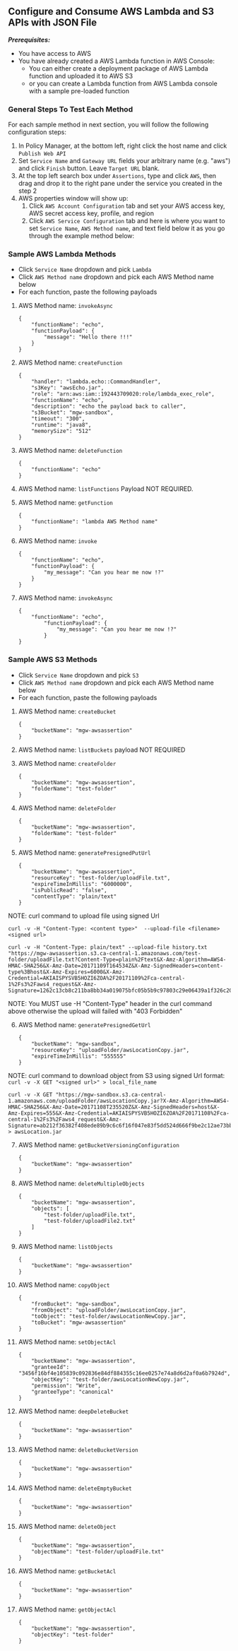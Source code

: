 ## Configure and Consume AWS Lambda and S3 APIs with JSON File

**_Prerequisites:_**
- You have access to AWS
- You have already created a AWS Lambda function in AWS Console:
    - You can either create a deployment package of AWS Lambda function and uploaded it to AWS S3
    - or you can create a Lambda function from AWS Lambda console with a sample pre-loaded function


### General Steps To Test Each Method

For each sample method in next section, you will follow the following configuration steps:
1. In Policy Manager, at the bottom left, right click the host name and click ```Publish Web API```
2. Set ```Service Name``` and ```Gateway URL``` fields your arbitrary name (e.g. "aws") and click ```Finish``` button. Leave ```Target URL``` blank.
3. At the top left search box under ```Assertions```, type and click ```AWS```, then drag and drop it to the right pane under the service you created in the step 2
4. AWS properties window will show up: 
    1. Click ```AWS Account Configuration``` tab and set your AWS access key, AWS secret access key, profile, and region
    2. Click ```AWS Service Configuration``` tab and here is where you want to set ```Service Name```, ```AWS Method name```, and text field below it as you go through the example method below:

### Sample AWS Lambda Methods
- Click ```Service Name``` dropdown and pick ```Lambda```
- Click ```AWS Method name``` dropdown and pick each AWS Method name below
- For each function, paste the following payloads

1. AWS Method name: ```invokeAsync```
    ```
    {
        "functionName": "echo",
        "functionPayload": {
            "message": "Hello there !!!"
        }
    }
    ```

2. AWS Method name: ```createFunction```
    ```
    {
        "handler": "lambda.echo::CommandHandler",
        "s3Key": "awsEcho.jar",
        "role": "arn:aws:iam::192443709020:role/lambda_exec_role",
        "functionName": "echo",
        "description": "echo the payload back to caller",
        "s3Bucket": "mgw-sandbox",
        "timeout": "300",
        "runtime": "java8",
        "memorySize": "512"
    }
    ```

3. AWS Method name: ```deleteFunction```
    ```
    {
        "functionName": "echo"
    }
    ```

4. AWS Method name: ```listFunctions```
Payload NOT REQUIRED.

5. AWS Method name: ```getFunction```
    ```
    {
        "functionName": "lambda AWS Method name"
    }
    ```

6. AWS Method name: ```invoke```
    ```
    {
        "functionName": "echo",
        "functionPayload": {
            "my_message": "Can you hear me now !?"
        }
    }
    ```

7. AWS Method name:  ```invokeAsync```
    ```
    {
        "functionName": "echo",
            "functionPayload": {
                "my_message": "Can you hear me now !?"
            }
    }
    ```

### Sample AWS S3 Methods
- Click ```Service Name``` dropdown and pick ```S3```
- Click ```AWS Method name``` dropdown and pick each AWS Method name below
- For each function, paste the following payloads


1. AWS Method name:  ```createBucket```
    ```
    {
        "bucketName": "mgw-awsassertion"
    }
    ```

2. AWS Method name:  ```listBuckets```
payload NOT REQUIRED

3. AWS Method name:  ```createFolder```
    ```
    {
        "bucketName": "mgw-awsassertion",
        "folderName": "test-folder"
    }
    ```

4. AWS Method name: ```deleteFolder```
    ```
    {
        "bucketName": "mgw-awsassertion",
        "folderName": "test-folder"
    }
    ```

5. AWS Method name: ```generatePresignedPutUrl```
    ```
    {
        "bucketName": "mgw-awsassertion",
        "resourceKey": "test-folder/uploadFile.txt",
        "expireTimeInMillis": "6000000",
        "isPublicRead": "false",
        "contentType": "plain/text"
    }
    ```

NOTE:
	curl command to upload file using signed Url

	curl -v -H "Content-Type: <content type>"  --upload-file <filename> <signed url>

	curl -v -H "Content-Type: plain/text" --upload-file history.txt
    "https://mgw-awsassertion.s3.ca-central-1.amazonaws.com/test-folder/uploadFile.txt?Content-Type=plain%2Ftext&X-Amz-Algorithm=AWS4-HMAC-SHA256&X-Amz-Date=20171109T164534Z&X-Amz-SignedHeaders=content-type%3Bhost&X-Amz-Expires=6000&X-Amz-Credential=AKIAISPYSVB5HOZI6ZOA%2F20171109%2Fca-central-1%2Fs3%2Faws4_request&X-Amz-Signature=1262c13cb8c211ba8bb34a019075bfc05b5b9c97803c29e06439a1f326c20265"

NOTE:
You MUST use -H "Content-Type" header in the curl command above otherwise the upload will failed with "403 Forbidden"

6. AWS Method name: ```generatePresignedGetUrl```
    ```
    {
        "bucketName": "mgw-sandbox",
        "resourceKey": "uploadFolder/awsLocationCopy.jar",
        "expireTimeInMillis": "555555"
    }
    ```

NOTE:
	curl command to download object from S3 using signed Url
	format:  ```curl -v -X GET "<signed url>" > local_file_name```

    curl -v -X GET "https://mgw-sandbox.s3.ca-central-1.amazonaws.com/uploadFolder/awsLocationCopy.jar?X-Amz-Algorithm=AWS4-HMAC-SHA256&X-Amz-Date=20171108T235520Z&X-Amz-SignedHeaders=host&X-Amz-Expires=555&X-Amz-Credential=AKIAISPYSVB5HOZI6ZOA%2F20171108%2Fca-central-1%2Fs3%2Faws4_request&X-Amz-Signature=ab212f36382f408ede89b9c6c6f16f047e83f5dd524d666f9be2c12ae73bb201" > awsLocation.jar


7. AWS Method name: ```getBucketVersioningConfiguration```
    ```
    {
        "bucketName": "mgw-awsassertion"
    }
    ```

8. AWS Method name: ```deleteMultipleObjects```
    ```
    {
        "bucketName": "mgw-awsassertion",
        "objects": [
            "test-folder/uploadFile.txt",
            "test-folder/uploadFile2.txt"
        ]
    }
    ```

9. AWS Method name: ```listObjects```
    ```
    {
        "bucketName": "mgw-awsassertion"
    }
    ```

10. AWS Method name: ```copyObject```
    ```
    {
        "fromBucket": "mgw-sandbox",
        "fromObject": "uploadFolder/awsLocationCopy.jar",
        "toObject": "test-folder/awsLocationNewCopy.jar",
        "toBucket": "mgw-awsassertion"
    }
    ```

11. AWS Method name: ```setObjectAcl```
    ```
    {
        "bucketName": "mgw-awsassertion",
        "granteeId": "3456f16bf4e105839c092836e84df884355c16ee0257e74a8d6d2af0a6b7924d",
        "objectKey": "test-folder/awsLocationNewCopy.jar",
        "permission": "Write",
        "granteeType": "canonical"
    }
    ```

12. AWS Method name:  ```deepDeleteBucket```
    ```
    {
        "bucketName": "mgw-awsassertion"
    }
    ```

13. AWS Method name:  ```deleteBucketVersion```
    ```
    {
        "bucketName": "mgw-awsassertion"
    }
    ```

14. AWS Method name: ```deleteEmptyBucket```
    ```
    {
        "bucketName": "mgw-awsassertion"
    }
    ```

15. AWS Method name: ```deleteObject```
    ```
    {
        "bucketName": "mgw-awsassertion",
        "objectName": "test-folder/uploadFile.txt"
    }
    ```

16. AWS Method name: ```getBucketAcl```
    ```
    {
        "bucketName": "mgw-awsassertion"
    }
    ```

17. AWS Method name: ```getObjectAcl```
    ```
    {
        "bucketName": "mgw-awsassertion",
        "objectKey": "test-folder"
    }
    ```